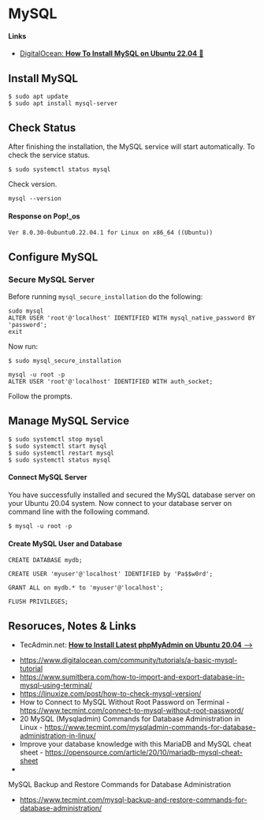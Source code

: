 # MySQL

#### Links

- [DigitalOcean: **How To Install MySQL on Ubuntu 22.04** &#128279;](https://www.digitalocean.com/community/tutorials/how-to-install-mysql-on-ubuntu-22-04)

## Install MySQL
```
$ sudo apt update
$ sudo apt install mysql-server
```

## Check Status

After finishing the installation, the MySQL service will start automatically. To check the service status.

```
$ sudo systemctl status mysql
```

Check version.
```
mysql --version
```
#### Response on Pop!_os
```
Ver 8.0.30-0ubuntu0.22.04.1 for Linux on x86_64 ((Ubuntu))
```
## Configure MySQL

### Secure MySQL Server

Before running `mysql_secure_installation` do the following:

```
sudo mysql
ALTER USER 'root'@'localhost' IDENTIFIED WITH mysql_native_password BY 'password';
exit
```
Now run:
```
$ sudo mysql_secure_installation
```

```
mysql -u root -p
ALTER USER 'root'@'localhost' IDENTIFIED WITH auth_socket;
```

Follow the prompts.

## Manage MySQL Service

```
$ sudo systemctl stop mysql
$ sudo systemctl start mysql
$ sudo systemctl restart mysql
$ sudo systemctl status mysql
```

#### Connect MySQL Server

You have successfully installed and secured the MySQL database server on your Ubuntu 20.04 system. Now connect to your database server on command line with the following command.

```
$ mysql -u root -p
```

#### Create MySQL User and Database

```
CREATE DATABASE mydb;

CREATE USER 'myuser'@'localhost' IDENTIFIED by 'Pa$$w0rd';

GRANT ALL on mydb.* to 'myuser'@'localhost';

FLUSH PRIVILEGES;
```

## Resoruces, Notes &amp; Links

-   TecAdmin.net: [**How to Install Latest phpMyAdmin on Ubuntu 20.04** -->](https://tecadmin.net/install-phpmyadmin-ubuntu-20-04/)

* https://www.digitalocean.com/community/tutorials/a-basic-mysql-tutorial
* https://www.sumitbera.com/how-to-import-and-export-database-in-mysql-using-terminal/
* https://linuxize.com/post/how-to-check-mysql-version/
* How to Connect to MySQL Without Root Password on Terminal - https://www.tecmint.com/connect-to-mysql-without-root-password/
* 20 MySQL (Mysqladmin) Commands for Database Administration in Linux - https://www.tecmint.com/mysqladmin-commands-for-database-administration-in-linux/
* Improve your database knowledge with this MariaDB and MySQL cheat sheet - https://opensource.com/article/20/10/mariadb-mysql-cheat-sheet
*
MySQL Backup and Restore Commands for Database Administration
* https://www.tecmint.com/mysql-backup-and-restore-commands-for-database-administration/
